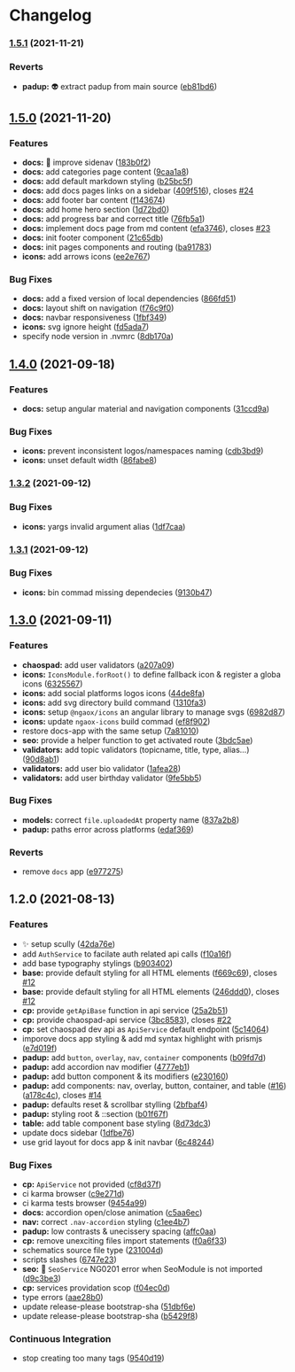 # Changelog

### [1.5.1](https://www.github.com/rabraghib/ngaox/compare/ngaox-v1.5.0...ngaox-v1.5.1) (2021-11-21)

### Reverts

- **padup:** :alien: extract padup from main source ([eb81bd6](https://www.github.com/rabraghib/ngaox/commit/eb81bd6e42691e5462c409c36c545cf17523b2dd))

## [1.5.0](https://www.github.com/rabraghib/ngaox/compare/ngaox-v1.4.0...ngaox-v1.5.0) (2021-11-20)

### Features

- **docs:** :art: improve sidenav ([183b0f2](https://www.github.com/rabraghib/ngaox/commit/183b0f2314d0e142b1d3b86584b256f7245d09a6))
- **docs:** add categories page content ([9caa1a8](https://www.github.com/rabraghib/ngaox/commit/9caa1a8c1b1d329bf458729dfba3765ef5bb7781))
- **docs:** add default markdown styling ([b25bc5f](https://www.github.com/rabraghib/ngaox/commit/b25bc5fb86282403bc456fcbb021aa95757c3ef5))
- **docs:** add docs pages links on a sidebar ([409f516](https://www.github.com/rabraghib/ngaox/commit/409f5160fb5c1a378f7f8096d90ef5f10f8908da)), closes [#24](https://www.github.com/rabraghib/ngaox/issues/24)
- **docs:** add footer bar content ([f143674](https://www.github.com/rabraghib/ngaox/commit/f143674b09f19ae08066e29b6b57b15b75e7ad8b))
- **docs:** add home hero section ([1d72bd0](https://www.github.com/rabraghib/ngaox/commit/1d72bd0b02eb58a6e0ab495a87d99077e4a9a5ad))
- **docs:** add progress bar and correct title ([76fb5a1](https://www.github.com/rabraghib/ngaox/commit/76fb5a1f39cbfb7cc6579809f21a7792e52a1495))
- **docs:** implement docs page from md content ([efa3746](https://www.github.com/rabraghib/ngaox/commit/efa374673a9036a03a5a9e33498bc64d1a23351c)), closes [#23](https://www.github.com/rabraghib/ngaox/issues/23)
- **docs:** init footer component ([21c65db](https://www.github.com/rabraghib/ngaox/commit/21c65db6285bcff9d4260f2b3abb95e5c1e319ac))
- **docs:** init pages components and routing ([ba91783](https://www.github.com/rabraghib/ngaox/commit/ba9178318f2fc62741ffe4dbf3c336e5c9d1b2d1))
- **icons:** add arrows icons ([ee2e767](https://www.github.com/rabraghib/ngaox/commit/ee2e767931645575df4ff8233bc42621fe21c973))

### Bug Fixes

- **docs:** add a fixed version of local dependencies ([866fd51](https://www.github.com/rabraghib/ngaox/commit/866fd51c9b26f1e2c98a15487a21135873e0362b))
- **docs:** layout shift on navigation ([f76c9f0](https://www.github.com/rabraghib/ngaox/commit/f76c9f06500f3bf29080b6c8415e15c7f2c19793))
- **docs:** navbar responsiveness ([1fbf349](https://www.github.com/rabraghib/ngaox/commit/1fbf349b3dfbf49806a3f2efd5b212b806df8cc9))
- **icons:** svg ignore height ([fd5ada7](https://www.github.com/rabraghib/ngaox/commit/fd5ada79bdf785ca329c0abdc264fb9cc05d82d2))
- specify node version in .nvmrc ([8db170a](https://www.github.com/rabraghib/ngaox/commit/8db170a43befb68df83ed133bac0c932ccd332c4))

## [1.4.0](https://www.github.com/rabraghib/ngaox/compare/ngaox-v1.3.2...ngaox-v1.4.0) (2021-09-18)

### Features

- **docs:** setup angular material and navigation components ([31ccd9a](https://www.github.com/rabraghib/ngaox/commit/31ccd9a121f2cf2155081218d735bf4e604146cd))

### Bug Fixes

- **icons:** prevent inconsistent logos/namespaces naming ([cdb3bd9](https://www.github.com/rabraghib/ngaox/commit/cdb3bd9d0fd1b808ee3b5de0f0d3f16334b7e084))
- **icons:** unset default width ([86fabe8](https://www.github.com/rabraghib/ngaox/commit/86fabe8476ce8770f58ee8f7172d2068925c7360))

### [1.3.2](https://www.github.com/rabraghib/ngaox/compare/ngaox-v1.3.1...ngaox-v1.3.2) (2021-09-12)

### Bug Fixes

- **icons:** yargs invalid argument alias ([1df7caa](https://www.github.com/rabraghib/ngaox/commit/1df7caa88e848e37fbff586a858d8def88f454ad))

### [1.3.1](https://www.github.com/rabraghib/ngaox/compare/ngaox-v1.3.0...ngaox-v1.3.1) (2021-09-12)

### Bug Fixes

- **icons:** bin commad missing dependecies ([9130b47](https://www.github.com/rabraghib/ngaox/commit/9130b47d3d58ca3370dbe392081e58aeed107c38))

## [1.3.0](https://www.github.com/rabraghib/ngaox/compare/ngaox-v1.2.0...ngaox-v1.3.0) (2021-09-11)

### Features

- **chaospad:** add user validators ([a207a09](https://www.github.com/rabraghib/ngaox/commit/a207a0914b191f60899258dba111bb2433a609a2))
- **icons:** `IconsModule.forRoot()` to define fallback icon & register a globa icons ([6325567](https://www.github.com/rabraghib/ngaox/commit/63255677412d795ee3671ccecb1d5683d3486739))
- **icons:** add social platforms logos icons ([44de8fa](https://www.github.com/rabraghib/ngaox/commit/44de8faf02ee7bb45ee827481e51f4e0922dcd7d))
- **icons:** add svg directory build command ([1310fa3](https://www.github.com/rabraghib/ngaox/commit/1310fa38f87122b38c8b9d27f14ada4368cb02d9))
- **icons:** setup `@ngaox/icons` an angular library to manage svgs ([6982d87](https://www.github.com/rabraghib/ngaox/commit/6982d87282452f55979ca1bbf09c0b1f2130d93c))
- **icons:** update `ngaox-icons` build commad ([ef8f902](https://www.github.com/rabraghib/ngaox/commit/ef8f90230e025dfaf5eda4690a4c7f8e201f8c25))
- restore docs-app with the same setup ([7a81010](https://www.github.com/rabraghib/ngaox/commit/7a81010927bc63097da5db219253c05065217da6))
- **seo:** provide a helper function to get activated route ([3bdc5ae](https://www.github.com/rabraghib/ngaox/commit/3bdc5ae7d539f3a7540846104613e74f10221c2f))
- **validators:** add topic validators (topicname, title, type, alias...) ([90d8ab1](https://www.github.com/rabraghib/ngaox/commit/90d8ab17509be90df4b8f16067263bcb4dff1ba1))
- **validators:** add user bio validator ([1afea28](https://www.github.com/rabraghib/ngaox/commit/1afea287911e08c41280ae673b356b7e78f01fec))
- **validators:** add user birthday validator ([9fe5bb5](https://www.github.com/rabraghib/ngaox/commit/9fe5bb54fdb37717741e28038f4c9a5a3ef592a3))

### Bug Fixes

- **models:** correct `file.uploadedAt` property name ([837a2b8](https://www.github.com/rabraghib/ngaox/commit/837a2b8092c90a3d48747cf10727d268c84a20c7))
- **padup:** paths error across platforms ([edaf369](https://www.github.com/rabraghib/ngaox/commit/edaf36951fe334108f790598b9f80e58fefd809c))

### Reverts

- remove `docs` app ([e977275](https://www.github.com/rabraghib/ngaox/commit/e977275157e4e095ac8ec24f13e13a6812efd37c))

## 1.2.0 (2021-08-13)

### Features

- :sparkles: setup scully ([42da76e](https://www.github.com/rabraghib/ngaox/commit/42da76efe3cba6d35a2762db8e71ce399926f614))
- add `AuthService` to facilate auth related api calls ([f10a16f](https://www.github.com/rabraghib/ngaox/commit/f10a16f07e54c01ddd09b522a8487dd0c7f2b03f))
- add base typography stylings ([b903402](https://www.github.com/rabraghib/ngaox/commit/b9034020898886deab704a4cee1494495f52fb50))
- **base:** provide default styling for all HTML elements ([f669c69](https://www.github.com/rabraghib/ngaox/commit/f669c696df1340a062357d14e5bd3d123b05c0b0)), closes [#12](https://www.github.com/rabraghib/ngaox/issues/12)
- **base:** provide default styling for all HTML elements ([246ddd0](https://www.github.com/rabraghib/ngaox/commit/246ddd067b57b42e28498ecb0029e2675ef8e792)), closes [#12](https://www.github.com/rabraghib/ngaox/issues/12)
- **cp:** provide `getApiBase` function in api service ([25a2b51](https://www.github.com/rabraghib/ngaox/commit/25a2b513ac221bb1ecdba6060e179b93a44701d1))
- **cp:** provide chaospad-api service ([3bc8583](https://www.github.com/rabraghib/ngaox/commit/3bc8583b22678fe4b7473c9ecb1a148c05eaaa5b)), closes [#22](https://www.github.com/rabraghib/ngaox/issues/22)
- **cp:** set chaospad dev api as `ApiService` default endpoint ([5c14064](https://www.github.com/rabraghib/ngaox/commit/5c14064e2f4ab26184b74aaa03ee670930c9aa31))
- imporove docs app styling & add md syntax highlight with prismjs ([e7d019f](https://www.github.com/rabraghib/ngaox/commit/e7d019fb57432e830348f3ec69aaa527a0b7523e))
- **padup:** add `button`, `overlay`, `nav`, `container` components ([b09fd7d](https://www.github.com/rabraghib/ngaox/commit/b09fd7d4b0c5f87ce0b748e1ea15dd0988b5719f))
- **padup:** add accordion nav modifier ([4777eb1](https://www.github.com/rabraghib/ngaox/commit/4777eb18d17ff6e79d083473a5a83147fb165046))
- **padup:** add button component & its modifiers ([e230160](https://www.github.com/rabraghib/ngaox/commit/e2301601bd53eef5b7974599f1463a327ab6e35d))
- **padup:** add components: nav, overlay, button, container, and table ([#16](https://www.github.com/rabraghib/ngaox/issues/16)) ([a178c4c](https://www.github.com/rabraghib/ngaox/commit/a178c4cf9358f8ad63a4293b4a1fcc227de9bc77)), closes [#14](https://www.github.com/rabraghib/ngaox/issues/14)
- **padup:** defaults reset & scrollbar stylling ([2bfbaf4](https://www.github.com/rabraghib/ngaox/commit/2bfbaf482cd18576c9f49f9b3ee232fe93945d10))
- **padup:** styling root & ::section ([b01f67f](https://www.github.com/rabraghib/ngaox/commit/b01f67fb09215615aed8d6d03794f4af8fff25c2))
- **table:** add table component base styling ([8d73dc3](https://www.github.com/rabraghib/ngaox/commit/8d73dc365fe4990706f7bf0951a49dc8f12b935d))
- update docs sidebar ([1dfbe76](https://www.github.com/rabraghib/ngaox/commit/1dfbe767a2fff844a3e78ee00e4779253c97bd74))
- use grid layout for docs app & init navbar ([6c48244](https://www.github.com/rabraghib/ngaox/commit/6c48244472ebb4a870ffab8f049dd882d038b512))

### Bug Fixes

- **cp:** `ApiService` not provided ([cf8d37f](https://www.github.com/rabraghib/ngaox/commit/cf8d37fd4fc6d34b6539d873077441b3741fd219))
- ci karma browser ([c9e271d](https://www.github.com/rabraghib/ngaox/commit/c9e271d10f6cea4734fb0c54759cb51628e9b944))
- ci karma tests browser ([9454a99](https://www.github.com/rabraghib/ngaox/commit/9454a99a629f7450a373b5c4f3f10cfcbee3cc29))
- **docs:** accordion open/close animation ([c5aa6ec](https://www.github.com/rabraghib/ngaox/commit/c5aa6ec3a41cb894ee65f61f98aacfb8cdfb2b24))
- **nav:** correct `.nav-accordion` styling ([c1ee4b7](https://www.github.com/rabraghib/ngaox/commit/c1ee4b7b4b50347502fb6110b57c045cf7daf0ae))
- **padup:** low contrasts & unecissery spacing ([affc0aa](https://www.github.com/rabraghib/ngaox/commit/affc0aaaeb5ac560ddea390078dc5f243bd8f952))
- **cp:** remove unexciting files import statements ([f0a6f33](https://www.github.com/rabraghib/ngaox/commit/f0a6f337bba142484758cf406239cd4d3077ea53))
- schematics source file type ([231004d](https://www.github.com/rabraghib/ngaox/commit/231004d3fdd19533f3241490740da4dabf5375bc))
- scripts slashes ([6747e23](https://www.github.com/rabraghib/ngaox/commit/6747e23d8b8dba16f1986378264899ea048fd314))
- **seo:** :bug: `SeoService` NG0201 error when SeoModule is not imported ([d9c3be3](https://www.github.com/rabraghib/ngaox/commit/d9c3be391f087376ed19f738d9770e1b901b5c85))
- **cp:** services providation scop ([f04ec0d](https://www.github.com/rabraghib/ngaox/commit/f04ec0dd2d538d983cd42854537a73f77c46720b))
- type errors ([aae28b0](https://www.github.com/rabraghib/ngaox/commit/aae28b0863689f8b849beee996e331cd3bfd3999))
- update release-please bootstrap-sha ([51dbf6e](https://www.github.com/rabraghib/ngaox/commit/51dbf6e7e913d95c7d5e77669b026bf8ad633947))
- update release-please bootstrap-sha ([b5429f8](https://www.github.com/rabraghib/ngaox/commit/b5429f8c45c4060dfa6d1d4766a3d0b470f50e17))

### Continuous Integration

- stop creating too many tags ([9540d19](https://www.github.com/rabraghib/ngaox/commit/9540d197e12f8d5e4acf582a33614fe2c354cde6))
